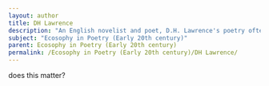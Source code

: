 ```yaml
---
layout: author
title: DH Lawrence
description: "An English novelist and poet, D.H. Lawrence's poetry often explores the relationship between human beings and nature, advocating for a more instinctive connection to the natural world."
subject: "Ecosophy in Poetry (Early 20th century)"
parent: Ecosophy in Poetry (Early 20th century)
permalink: /Ecosophy in Poetry (Early 20th century)/DH Lawrence/
---
```


does this matter?
